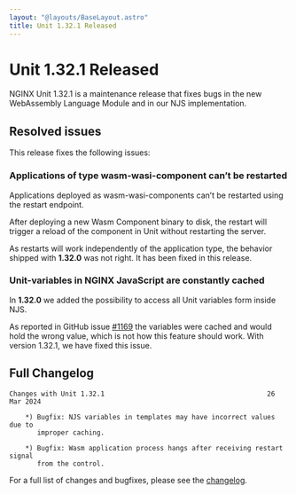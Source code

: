```yaml
---
layout: "@layouts/BaseLayout.astro"
title: Unit 1.32.1 Released
---
```

# Unit 1.32.1 Released

NGINX Unit 1.32.1 is a maintenance release that fixes bugs in the new WebAssembly Language Module and in our NJS implementation.

## Resolved issues

This release fixes the following issues:

### Applications of type wasm-wasi-component can’t be restarted

Applications deployed as wasm-wasi-components can’t be restarted using the restart endpoint.

After deploying a new Wasm Component binary to disk, the restart will trigger a reload of the component in Unit without restarting the server.

As restarts will work independently of the application type, the behavior shipped with **1.32.0** was not right. It has been fixed in this release.

### Unit-variables in NGINX JavaScript are constantly cached

In **1.32.0** we added the possibility to access all Unit variables form inside NJS.

As reported in GitHub issue [#1169](https://github.com/nginx/unit/issues/1169) the variables were cached and would hold the wrong value, which is not how this feature should work. With version 1.32.1, we have fixed this issue.

## Full Changelog

```none
Changes with Unit 1.32.1                                         26 Mar 2024

    *) Bugfix: NJS variables in templates may have incorrect values due to
       improper caching.

    *) Bugfix: Wasm application process hangs after receiving restart signal
       from the control.
```

For a full list of changes and bugfixes,
please see the [changelog](../../../CHANGES.txt).
